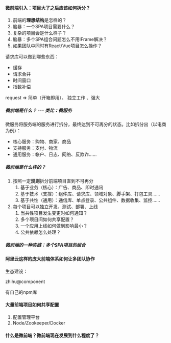 #### 微前端引入：项目大了之后应该如何拆分？

1. 前端的**理想结构**是怎样的？
2. 脑暴：一个SPA项目需要什么？
3. 复杂的项目会是什么样子？
4. 脑暴：多个SPA组合问题怎么不用IFrame解决？
5. 如果团队中同时有React/Vue项目怎么操作？



请求库可以做到哪些东西：

- 缓存
- 请求合并
- 时间窗口
- 指数补偿

request => 简单（开箱即用）、 独立工作 、强大



##### 微前端是什么？ --- 类比：微服务

微服务将服务端的服务进行拆分，最终达到不可再分的状态。比如拆分出（以电商为例）：

- 核心服务：购物、商家、商品
- 支持服务：支付、物流
- 通用服务：帐户、日志、网络、反欺诈……



##### 微前端是什么样的？

1. 按照一定**规则**拆分前端项目直到不可再分
   1. 基于业务（核心）：广告、商品、即时通讯
   2. 基于技术（支撑）：组件库、请求库、领域对象、脚手架、打包工具……
   3. 基于共性（通用）：通信库、单点登录、公共组件、数据收集、监控……
2. 每个项目可以独立开发、测试、部署、上线
   1. 当共性项目发生变更时如何通知？
   2. 多个项目间如何共享配置？
   3. 一个应用上线如何做到影响最小？
   4. 公共依赖怎么处理？



##### 微前端的一种实践：多个SPA项目的组合









#### 阿里云这样的庞大前端体系如何让多团队协作

生态建设：

zhihu@component

有自己的npm库



#### 大量前端项目如何共享配置

1. 配置管理平台
2. Node/Zookeeper/Docker



#### 什么是微前端？微前端现在发展到什么程度了？













